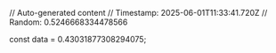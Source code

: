 // Auto-generated content
// Timestamp: 2025-06-01T11:33:41.720Z
// Random: 0.5246668334478566

const data = 0.43031877308294075;